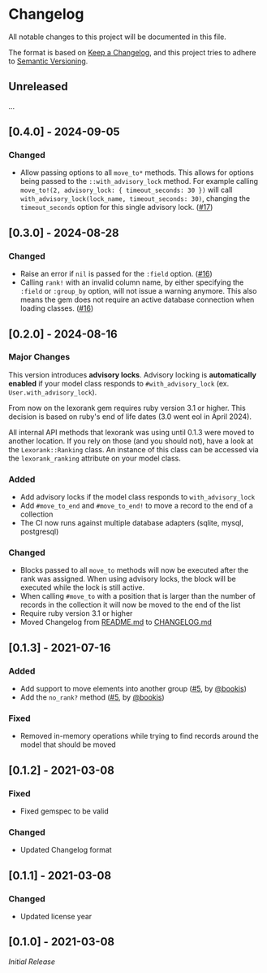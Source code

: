 # Changelog

All notable changes to this project will be documented in this file.

The format is based on [Keep a Changelog](https://keepachangelog.com/en/1.1.0/),
and this project tries to adhere to [Semantic Versioning](https://semver.org/spec/v2.0.0.html).

## Unreleased

...

## [0.4.0] - 2024-09-05

### Changed

* Allow passing options to all `move_to*` methods. This allows for options being passed to the `::with_advisory_lock` method. For example calling `move_to!(2, advisory_lock: { timeout_seconds: 30 })` will call `with_advisory_lock(lock_name, timeout_seconds: 30)`, changing the `timeout_seconds` option for this single advisory lock. ([#17](https://github.com/richardboehme/lexorank/pull/17))

## [0.3.0] - 2024-08-28

### Changed

* Raise an error if `nil` is passed for the `:field` option. ([#16](https://github.com/richardboehme/lexorank/pull/16))
* Calling `rank!` with an invalid column name, by either specifying the `:field` or `:group_by` option, will not issue a warning anymore. This also means the gem does not require an active database connection when loading classes. ([#16](https://github.com/richardboehme/lexorank/pull/16))

## [0.2.0] - 2024-08-16

### Major Changes

This version introduces **advisory locks**. Advisory locking is **automatically enabled** if your model class responds to `#with_advisory_lock` (ex. `User.with_advisory_lock`).

From now on the lexorank gem requires ruby version 3.1 or higher. This decision is based on ruby's end of life dates (3.0 went eol in April 2024).

All internal API methods that lexorank was using until 0.1.3 were moved to another location. If you rely on those (and you should not), have a look at the `Lexorank::Ranking` class. An instance of this class can be accessed via the `lexorank_ranking` attribute on your model class.

### Added

- Add advisory locks if the model class responds to `with_advisory_lock`
- Add `#move_to_end` and `#move_to_end!` to move a record to the end of a collection
- The CI now runs against multiple database adapters (sqlite, mysql, postgresql)

### Changed

- Blocks passed to all `move_to` methods will now be executed after the rank was assigned. When using advisory locks, the block will be executed while the lock is still active.
- When calling `#move_to` with a position that is larger than the number of records in the collection it will now be moved to the end of the list
- Require ruby version 3.1 or higher
- Moved Changelog from [README.md](https://github.com/richardboehme/lexorank/blob/main/README.md) to [CHANGELOG.md](https://github.com/richardboehme/lexorank/blob/main/CHANGELOG.md)

## [0.1.3] - 2021-07-16

### Added

- Add support to move elements into another group ([#5](https://github.com/richardboehme/lexorank/pull/5), by [@bookis](https://github.com/bookis))
- Add the `no_rank?` method ([#5](https://github.com/richardboehme/lexorank/pull/5), by [@bookis](https://github.com/bookis))

### Fixed

- Removed in-memory operations while trying to find records around the model that should be moved

## [0.1.2] - 2021-03-08

### Fixed

- Fixed gemspec to be valid

### Changed

- Updated Changelog format

## [0.1.1] - 2021-03-08

### Changed

- Updated license year

## [0.1.0] - 2021-03-08

*Initial Release*
